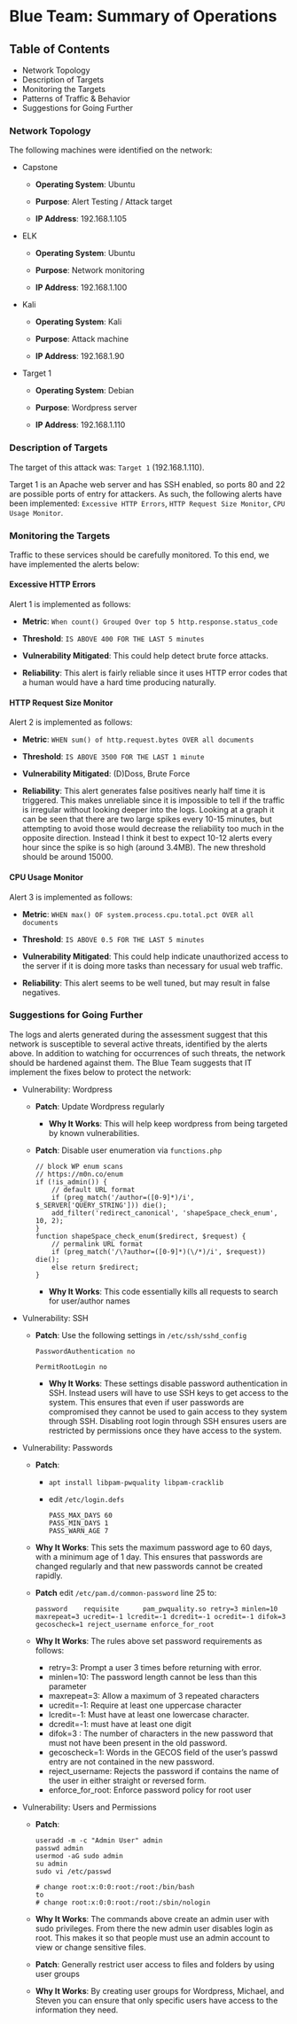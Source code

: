# Blue Team: Summary of Operations

## Table of Contents
- Network Topology
- Description of Targets
- Monitoring the Targets
- Patterns of Traffic & Behavior
- Suggestions for Going Further

### Network Topology

The following machines were identified on the network:

- Capstone 

  - **Operating System**: Ubuntu

  - **Purpose**: Alert Testing / Attack target

  - **IP Address**: 192.168.1.105

- ELK 

  - **Operating System**: Ubuntu

  - **Purpose**: Network monitoring

  - **IP Address**: 192.168.1.100

- Kali

  - **Operating System**: Kali

  - **Purpose**: Attack machine

  - **IP Address**: 192.168.1.90

- Target 1

  - **Operating System**: Debian

  - **Purpose**: Wordpress server

  - **IP Address**: 192.168.1.110

### Description of Targets

The target of this attack was: `Target 1` (192.168.1.110).

Target 1 is an Apache web server and has SSH enabled, so ports 80 and 22 are possible ports of entry for attackers. As such, the following alerts have been implemented: `Excessive HTTP Errors`, `HTTP Request Size Monitor`, `CPU Usage Monitor`.

### Monitoring the Targets

Traffic to these services should be carefully monitored. To this end, we have implemented the alerts below:


#### Excessive HTTP Errors

Alert 1 is implemented as follows:

  - **Metric**: `When count() Grouped Over top 5 http.response.status_code`

  - **Threshold**: `IS ABOVE 400 FOR THE LAST 5 minutes`

  - **Vulnerability Mitigated**: This could help detect brute force attacks. 

  - **Reliability**: This alert is fairly reliable since it uses HTTP error codes that a human would have a hard time producing naturally.

#### HTTP Request Size Monitor

Alert 2 is implemented as follows:

  - **Metric**: `WHEN sum() of http.request.bytes OVER all documents` 

  - **Threshold**: `IS ABOVE 3500 FOR THE LAST 1 minute` 

  - **Vulnerability Mitigated**: (D)Doss, Brute Force

  - **Reliability**: This alert generates false positives nearly half time it is triggered. This makes unreliable since it is impossible to tell if the traffic is irregular without looking deeper into the logs. Looking at a graph it can be seen that there are two large spikes every 10-15 minutes, but attempting to avoid those would decrease the reliability too much in the opposite direction. Instead I think it best to expect 10-12 alerts every hour since the spike is so high (around 3.4MB). The new threshold should be around 15000.

#### CPU Usage Monitor

Alert 3 is implemented as follows:

  - **Metric**: `WHEN max() OF system.process.cpu.total.pct OVER all documents` 

  - **Threshold**: `IS ABOVE 0.5 FOR THE LAST 5 minutes`

  - **Vulnerability Mitigated**: This could help indicate unauthorized access to the server if it is doing more tasks than necessary for usual web traffic. 

- **Reliability**: This alert seems to be well tuned, but may result in false negatives.  

### Suggestions for Going Further

The logs and alerts generated during the assessment suggest that this network is susceptible to several active threats, identified by the alerts above. In addition to watching for occurrences of such threats, the network should be hardened against them. The Blue Team suggests that IT implement the fixes below to protect the network:

- Vulnerability: Wordpress

  - **Patch**: Update Wordpress regularly 

    - **Why It Works**: This will help keep wordpress from being targeted by known vulnerabilities.

  - **Patch**: Disable user enumeration via `functions.php`

    ```
    // block WP enum scans
    // https://m0n.co/enum
    if (!is_admin()) {
    	// default URL format
    	if (preg_match('/author=([0-9]*)/i', $_SERVER['QUERY_STRING'])) die();
    	add_filter('redirect_canonical', 'shapeSpace_check_enum', 10, 2);
    }
    function shapeSpace_check_enum($redirect, $request) {
    	// permalink URL format
    	if (preg_match('/\?author=([0-9]*)(\/*)/i', $request)) die();
    	else return $redirect;
    }
    ```
    - **Why It Works**: This code essentially kills all requests to search for user/author names

- Vulnerability: SSH 

  - **Patch**: Use the following settings in `/etc/ssh/sshd_config`

    ```
    PasswordAuthentication no

    PermitRootLogin no
    ``` 

    - **Why It Works**: These settings disable password authentication in SSH. Instead users will have to use SSH keys to get access to the system. This ensures that even if user passwords are compromised they cannot be used to gain access to they system through SSH. Disabling root login through SSH ensures users are restricted by permissions once they have access to the system.

- Vulnerability: Passwords
  - **Patch**: 
  
    - `apt install libpam-pwquality libpam-cracklib`

    - edit `/etc/login.defs`

      ```
      PASS_MAX_DAYS 60
      PASS_MIN_DAYS 1
      PASS_WARN_AGE 7
      ```

  - **Why It Works**: This sets the maximum password age to 60 days, with a minimum age of 1 day. This ensures that passwords are changed regularly and that new passwords cannot be created rapidly.

  - **Patch** edit `/etc/pam.d/common-password` line 25 to:

    ```
    password    requisite      pam_pwquality.so retry=3 minlen=10 maxrepeat=3 ucredit=-1 lcredit=-1 dcredit=-1 ocredit=-1 difok=3 gecoscheck=1 reject_username enforce_for_root
    ```
  
  - **Why It Works**: The rules above set password requirements as follows:

    - retry=3: Prompt a user 3 times before returning with error.
    - minlen=10: The password length cannot be less than this parameter
    - maxrepeat=3: Allow a maximum of 3 repeated characters
    - ucredit=-1: Require at least one uppercase character
    - lcredit=-1: Must have at least one lowercase character.
    - dcredit=-1: must have at least one digit
    - difok=3 : The number of characters in the new password that must not have been present in the old password.
    - gecoscheck=1: Words in the GECOS field of the user’s passwd entry are not contained in the new password.
    - reject_username: Rejects the password if contains the name of the user in either straight or reversed form.
    - enforce_for_root: Enforce password policy for root user

- Vulnerability: Users and Permissions

  - **Patch**: 

    ```
    useradd -m -c "Admin User" admin
    passwd admin
    usermod -aG sudo admin
    su admin
    sudo vi /etc/passwd
  
    # change root:x:0:0:root:/root:/bin/bash
    to
    # change root:x:0:0:root:/root:/sbin/nologin
    ```

  - **Why It Works**: The commands above create an admin user with sudo privileges. From there the new admin user disables login as root. This makes it so that people must use an admin account to view or change sensitive files.

  - **Patch**: Generally restrict user access to files and folders by using user groups

  - **Why It Works**: By creating user groups for Wordpress, Michael, and Steven you can ensure that only specific users have access to the information they need.
